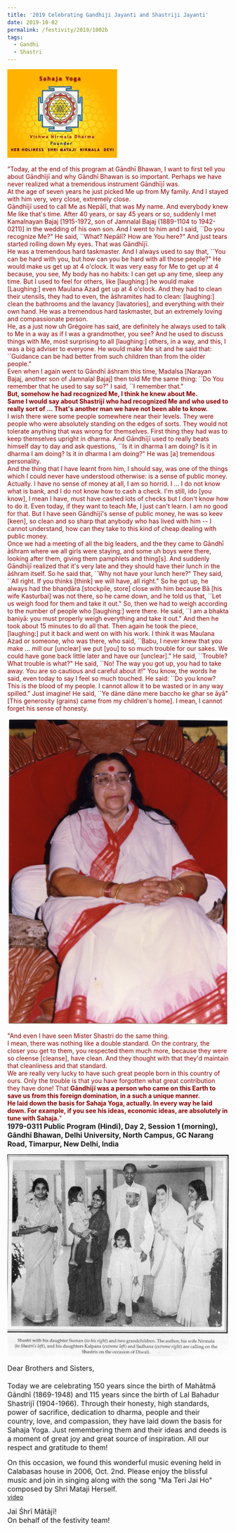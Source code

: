 ```yaml
---
title: '2019 Celebrating Gandhiji Jayanti and Shastriji Jayanti'
date: 2019-10-02
permalink: /festivity/2019/1002b
tags:
  - Gandhi
  - Shastri
---
```


![PICTURE 1](/images/image1.png)

<p>
<font color="DarkRed">"Today, at the end of this program at Gāndhī Bhawan, I want to first tell you about Gāndhījī and why Gāndhī Bhawan is so important. Perhaps we have never realized what a tremendous instrument Gāndhījī was.<br>
At the age of seven years he just picked Me up from My family. And I stayed with him very, very close, extremely close.<br>
Gāndhījī used to call Me as Nepālī, that was My name. And everybody knew Me like that's time. After 40 years, or say 45 years or so, suddenly I met Kamalnayan Bajaj [1915-1972, son of Jamnalal Bajaj (1889-1104 to 1942-0211)] in the wedding of his own son. And I went to him and I said, ``Do you recognize Me?" He said, ``What? Nepālī? How are You here?" And just tears started rolling down My eyes. That was Gāndhījī.<br>
He was a tremendous hard taskmaster. And I always used to say that, ``You can be hard with you, but how can you be hard with all those people?" He would make us get up at 4 o'clock. It was very easy for Me to get up at 4 because, you see, My body has no habits: I can get up any time, sleep any time. But I used to feel for others, like [laughing:] he would make [Laughing:] even Maulana Azad get up at 4 o'clock. And they had to clean their utensils, they had to even, the āśhramites had to clean: [laughing:] clean the bathrooms and the lavancy [lavatories], and everything with their own hand. He was a tremendous hard taskmaster, but an extremely loving and compassionate person.<br>
He, as a just now uh Grégoire has said, are definitely he always used to talk to Me in a way as if I was a grandmother, you see? And he used to discuss things with Me, most surprising to all [laughing:] others, in a way, and this, I was a big adviser to everyone. He would make Me sit and he said that: ``Guidance can be had better from such children than from the older people."<br>
Even when I again went to Gāndhī āśhram this time, Madalsa [Narayan Bajaj, another son of Jamnalal Bajaj] then told Me the same thing: ``Do You remember that he used to say so?" I said, ``I remember that."<br>
<b>But, somehow he had recognized Me, I think he knew about Me.<br>
Same I would say about Shastrijī who had recognized Me and who used to really sort of ... That's another man we have not been able to know.</b><br>
I wish there were some people somewhere near their levels. They were people who were absolutely standing on the edges of sorts. They would not tolerate anything that was wrong for themselves. First thing they had was to keep themselves upright in dharma. And Gāndhījī used to really beats himself day to day and ask questions, ``Is it in dharma I am doing? Is it in dharma I am doing? Is it in dharma I am doing?" He was [a] tremendous personality.<br>
And the thing that I have learnt from him, I should say, was one of the things which I could never have understood otherwise: is a sense of public money. Actually. I have no sense of money at all, I am so horrid. I ... I do not know what is bank, and I do not know how to cash a check. I'm still, ido [you know], I mean I have, must have cashed lots of checks but I don't know how to do it. Even today, if they want to teach Me, I just can't learn. I am no good for that. But I have seen Gāndhījī's sense of public money, he was so keev [keen], so clean and so sharp that anybody who has lived with him -- I cannot understand, how can they take to this kind of cheap dealing with public money.<br>
Once we had a meeting of all the big leaders, and the they came to Gāndhī āśhram where we all girls were staying, and some uh boys were there, looking after them, giving them pamphlets and thing[s]. And suddenly Gāndhījī realized that it's very late and they should have their lunch in the āśhram itself. So he said that, ``Why not have your lunch here?" They said, ``All right. If you thinks [think] we will have, all right." So he got up, he always had the bhaṇḍāra [stockpile, store] close with him because Bā [his wife Kasturbai] was not there, so he came down, and he told us that, ``Let us weigh food for them and take it out." So, then we had to weigh according to the number of people who [laughing:] were there. He said, ``I am a bhakta baniyā: you must properly weigh everything and take it out." And then he took about 15 minutes to do all that. Then again he took the piece, [laughing:] put it back and went on with his work. I think it was Maulana Azad or someone, who was there, who said, ``Babu, I never knew that you make ... mill our [unclear] we put [you] to so much trouble for our sakes. We could have gone back little later and have our [unclear]." He said, ``Trouble? What trouble is what?" He said,  ``No! The way you got up, you had to take away. You are so cautious and careful about it!" You know, the words he said, even today to say I feel so much touched. He said:  ``Do you know? This is the blood of my people. I cannot allow it to be wasted or in any way spilled." Just imagine! He said, ``Ye dāne dāne mere baccho ke ghar se āyā" [This generosity (grains) came from my children's home]. I mean, I cannot forget his sense of honesty.</font><br>
</p>

<div style="text-align: left"><img src="/images/image182.png" /></div>

<p>
<font color="DarkRed">"And even I have seen Mister Shastri do the same thing.<br>
I mean, there was nothing like a double standard. On the contrary, the closer you get to them, you respected them much more, because they were so cleense [cleanse], have clean. And they thought with that they'd maintain that cleanliness and that standard.<br>
We are really very lucky to have such great people born in this country of ours. Only the trouble is that you have forgotten what great contribution they have done! That <b>Gāndhījī was a person who came on this Earth to save us from this foreign domination, in a such a unique manner.<br>
He laid down the basis for Sahaja Yoga, actually. In every way he laid down. For example, if you see his ideas, economic ideas, are absolutely in tune with Sahaja.</b>"</font><br>
<font size="+0"><b>1979-0311 Public Program (Hindi), Day 2, Session 1 (morning), Gāndhī Bhawan, Delhi University, North Campus, GC Narang Road, Timarpur, New Delhi, India</b></font>
</p>

<div style="text-align: left"><img src="/images/image181.png" /></div>

<p>
<font size="+0">Dear Brothers and Sisters,<br>
<br>
Today we are celebrating 150 years since the birth of Mahātmā Gāndhī (1869-1948) and 115 years since the birth of Lal Bahadur Shastrijī (1904-1966). Through their honesty, high standards, power of sacrifice, dedication to dharma, people and their country, love, and compassion, they have laid down the basis for Sahaja Yoga. Just remembering them and their ideas and deeds is a moment of great joy and great source of inspiration. All our respect and gratitude to them!</font>
</p>

<p>
<font size="+0">On this occasion, we found this wonderful music evening held in Calabasas house in 2006, Oct. 2nd. Please enjoy the blissful music and join in singing along with the song "Ma Teri Jai Ho" composed by Shri Mataji Herself.</font><br>
<a href="http://youtu.be/H5EqQPBpVh0">video</a>
</p>

<p>
<font size="+0">Jai Śhrī Mātājī!<br>
On behalf of the festivity team!</font>
</p>